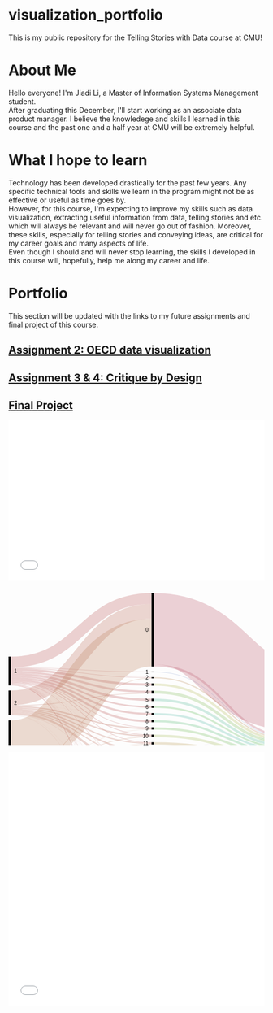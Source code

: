 # visualization_portfolio
This is my public repository for the Telling Stories with Data course at CMU!

# About Me
Hello everyone! 
I'm Jiadi Li, a Master of Information Systems Management student. <br/>
After graduating this December, I'll start working as an associate data product manager. I believe the knowledege and skills I learned in this course and the past one and a half year at CMU will be extremely helpful.

# What I hope to learn
Technology has been developed drastically for the past few years. Any specific technical tools and skills we learn in the program might not be as effective or useful as time goes by. <br/>
However, for this course, I'm expecting to improve my skills such as data visualization, extracting useful information from data, telling stories and etc. which will always be relevant and will never go out of fashion. Moreover, these skills, especially for telling stories and conveying ideas, are critical for my career goals and many aspects of life.<br/>
Even though I should and will never stop learning, the skills I developed in this course will, hopefully, help me along my career and life.

# Portfolio
This section will be updated with the links to my future assignments and final project of this course.

## [Assignment 2: OECD data visualization](/dataviz2.md)
## [Assignment 3 & 4: Critique by Design](/dataviz3.md)
## [Final Project](/final_project_JiadiLi.md)

<iframe title="The Ultimate Halloween Candy Power Ranking" aria-label="Bar Chart" id="datawrapper-chart-7jnxl" src="//datawrapper.dwcdn.net/7jnxl/2/" scrolling="no" frameborder="0" style="width: 0; min-width: 100% !important; border: none;" height="316"></iframe><script type="text/javascript">!function(){"use strict";window.addEventListener("message",function(a){if(void 0!==a.data["datawrapper-height"])for(var e in a.data["datawrapper-height"]){var t=document.getElementById("datawrapper-chart-"+e)||document.querySelector("iframe[src*='"+e+"']");t&&(t.style.height=a.data["datawrapper-height"][e]+"px")}})}();</script>

<svg width="850" height="520" xmlns="http://www.w3.org/2000/svg"><g transform="translate(0, 10)"><g class="links" fill="none" stroke-opacity="0.3"><path d="M5,147.92971734148207C143.33333333333334,147.92971734148207,143.33333333333334,166.10007639419413,281.6666666666667,166.10007639419413" stroke-width="1.2299465240641712" style="stroke: rgb(191, 105, 105);"></path><path d="M5,176.30634071810545C143.33333333333334,176.30634071810545,143.33333333333334,294.1405653170359,281.6666666666667,294.1405653170359" stroke-width="1.0542398777692896" style="stroke: rgb(191, 105, 105);"></path><path d="M5,135.71810542398777C143.33333333333334,135.71810542398777,143.33333333333334,10.718105423988003,281.6666666666667,10.718105423988003" stroke-width="21.436210847975552" style="stroke: rgb(191, 105, 105);"></path><path d="M5,150.8288770053476C143.33333333333334,150.8288770053476,143.33333333333334,180.053475935829,281.6666666666667,180.053475935829" stroke-width="4.5683728036669216" style="stroke: rgb(191, 105, 105);"></path><path d="M5,175.07639419404128C143.33333333333334,175.07639419404128,143.33333333333334,279.22077922077915,281.6666666666667,279.22077922077915" stroke-width="1.4056531703590527" style="stroke: rgb(191, 105, 105);"></path><path d="M5,180.96256684491985C143.33333333333334,180.96256684491985,143.33333333333334,497.2765469824292,281.6666666666667,497.2765469824292" stroke-width="1.5813598166539342" style="stroke: rgb(191, 105, 105);"></path><path d="M5,155.22154316271966C143.33333333333334,155.22154316271966,143.33333333333334,194.446142093201,281.6666666666667,194.446142093201" stroke-width="4.2169595110771585" style="stroke: rgb(191, 105, 105);"></path><path d="M5,173.84644766997712C143.33333333333334,173.84644766997712,143.33333333333334,264.6524064171123,281.6666666666667,264.6524064171123" stroke-width="1.0542398777692896" style="stroke: rgb(191, 105, 105);"></path><path d="M5,163.74331550802142C143.33333333333334,163.74331550802142,143.33333333333334,224.19786096256684,281.6666666666667,224.19786096256684" stroke-width="3.33842627960275" style="stroke: rgb(191, 105, 105);"></path><path d="M5,179.55691367456078C143.33333333333334,179.55691367456078,143.33333333333334,458.1398013750953,281.6666666666667,458.1398013750953" stroke-width="0.5271199388846448" style="stroke: rgb(191, 105, 105);"></path><path d="M5,171.29870129870133C143.33333333333334,171.29870129870133,143.33333333333334,252.1046600458364,281.6666666666667,252.1046600458364" stroke-width="4.041252864782276" style="stroke: rgb(191, 105, 105);"></path><path d="M5,179.02979373567612C143.33333333333334,179.02979373567612,143.33333333333334,446.2070282658516,281.6666666666667,446.2070282658516" stroke-width="0.5271199388846448" style="stroke: rgb(191, 105, 105);"></path><path d="M5,159.70206264323915C143.33333333333334,159.70206264323915,143.33333333333334,210.1566080977846,281.6666666666667,210.1566080977846" stroke-width="4.744079449961803" style="stroke: rgb(191, 105, 105);"></path><path d="M5,167.3453017570665C143.33333333333334,167.3453017570665,143.33333333333334,237.97555385790673,281.6666666666667,237.97555385790673" stroke-width="3.865546218487395" style="stroke: rgb(191, 105, 105);"></path><path d="M5,179.99618029029799C143.33333333333334,179.99618029029799,143.33333333333334,469.63330786860183,281.6666666666667,469.63330786860183" stroke-width="0.35141329258976317" style="stroke: rgb(191, 105, 105);"></path><path d="M5,177.44843391902216C143.33333333333334,177.44843391902216,143.33333333333334,338.6363636363635,281.6666666666667,338.6363636363635" stroke-width="0.8785332314744079" style="stroke: rgb(191, 105, 105);"></path><path d="M5,178.50267379679147C143.33333333333334,178.50267379679147,143.33333333333334,425.67990832696694,281.6666666666667,425.67990832696694" stroke-width="0.17570664629488159" style="stroke: rgb(191, 105, 105);"></path><path d="M5,176.9213139801375C143.33333333333334,176.9213139801375,143.33333333333334,321.4323911382736,281.6666666666667,321.4323911382736" stroke-width="0.17570664629488159" style="stroke: rgb(191, 105, 105);"></path><path d="M5,146.87547746371277C143.33333333333334,146.87547746371277,143.33333333333334,155.04583651642483,281.6666666666667,155.04583651642483" stroke-width="0.8785332314744079" style="stroke: rgb(191, 105, 105);"></path><path d="M5,177.97555385790682C143.33333333333334,177.97555385790682,143.33333333333334,354.0832696715048,281.6666666666667,354.0832696715048" stroke-width="0.17570664629488159" style="stroke: rgb(191, 105, 105);"></path><path d="M5,178.23911382734914C143.33333333333334,178.23911382734914,143.33333333333334,415.4163483575246,281.6666666666667,415.4163483575246" stroke-width="0.35141329258976317" style="stroke: rgb(191, 105, 105);"></path><path d="M5,178.67838044308635C143.33333333333334,178.67838044308635,143.33333333333334,435.8556149732618,281.6666666666667,435.8556149732618" stroke-width="0.17570664629488159" style="stroke: rgb(191, 105, 105);"></path><path d="M5,206.24904507257452C143.33333333333334,206.24904507257452,143.33333333333334,35.93200916730351,281.6666666666667,35.93200916730351" stroke-width="28.991596638655462" style="stroke: rgb(191, 120, 105);"></path><path d="M5,226.27960275019103C143.33333333333334,226.27960275019103,143.33333333333334,281.2414056531703,281.6666666666667,281.2414056531703" stroke-width="2.635599694423224" style="stroke: rgb(191, 120, 105);"></path><path d="M5,228.82734912146682C143.33333333333334,228.82734912146682,143.33333333333334,295.89763177998475,281.6666666666667,295.89763177998475" stroke-width="2.4598930481283423" style="stroke: rgb(191, 120, 105);"></path><path d="M5,234.09854851031326C143.33333333333334,234.09854851031326,143.33333333333334,322.57448433919035,281.6666666666667,322.57448433919035" stroke-width="2.1084797555385792" style="stroke: rgb(191, 120, 105);"></path><path d="M5,231.5508021390375C143.33333333333334,231.5508021390375,143.33333333333334,309.4996180290299,281.6666666666667,309.4996180290299" stroke-width="2.987012987012987" style="stroke: rgb(191, 120, 105);"></path><path d="M5,237.1734148204737C143.33333333333334,237.1734148204737,143.33333333333334,341.09625668449183,281.6666666666667,341.09625668449183" stroke-width="4.041252864782276" style="stroke: rgb(191, 120, 105);"></path><path d="M5,223.55614973262036C143.33333333333334,223.55614973262036,143.33333333333334,266.585179526356,281.6666666666667,266.585179526356" stroke-width="2.8113063407181054" style="stroke: rgb(191, 120, 105);"></path><path d="M5,239.63330786860206C143.33333333333334,239.63330786860206,143.33333333333334,370.7601222307102,281.6666666666667,370.7601222307102" stroke-width="0.5271199388846448" style="stroke: rgb(191, 120, 105);"></path><path d="M5,221.35981665393436C143.33333333333334,221.35981665393436,143.33333333333334,197.16959511077167,281.6666666666667,197.16959511077167" stroke-width="1.2299465240641712" style="stroke: rgb(191, 120, 105);"></path><path d="M5,239.2818945760123C143.33333333333334,239.2818945760123,143.33333333333334,354.2589763177997,281.6666666666667,354.2589763177997" stroke-width="0.17570664629488159" style="stroke: rgb(191, 120, 105);"></path><path d="M5,239.98472116119183C143.33333333333334,239.98472116119183,143.33333333333334,458.4912146676851,281.6666666666667,458.4912146676851" stroke-width="0.17570664629488159" style="stroke: rgb(191, 120, 105);"></path><path d="M5,240.24828113063415C143.33333333333334,240.24828113063415,143.33333333333334,498.24293353705104,281.6666666666667,498.24293353705104" stroke-width="0.35141329258976317" style="stroke: rgb(191, 120, 105);"></path><path d="M5,222.06264323911387C143.33333333333334,222.06264323911387,143.33333333333334,239.99618029029787,281.6666666666667,239.99618029029787" stroke-width="0.17570664629488159" style="stroke: rgb(191, 120, 105);"></path><path d="M5,297.5133689839572C143.33333333333334,297.5133689839572,143.33333333333334,97.5171886936595,281.6666666666667,97.5171886936595" stroke-width="94.17876241405654" style="stroke: rgb(191, 135, 105);"></path><path d="M5,365.1604278074867C143.33333333333334,365.1604278074867,143.33333333333334,447.17341482047345,281.6666666666667,447.17341482047345" stroke-width="1.4056531703590527" style="stroke: rgb(191, 135, 105);"></path><path d="M5,361.99770817417885C143.33333333333334,361.99770817417885,143.33333333333334,372.78074866310135,281.6666666666667,372.78074866310135" stroke-width="3.5141329258976315" style="stroke: rgb(191, 135, 105);"></path><path d="M5,357.1657754010696C143.33333333333334,357.1657754010696,143.33333333333334,357.42169595110755,281.6666666666667,357.42169595110755" stroke-width="6.149732620320855" style="stroke: rgb(191, 135, 105);"></path><path d="M5,369.90450725744853C143.33333333333334,369.90450725744853,143.33333333333334,472.9717341482046,281.6666666666667,472.9717341482046" stroke-width="6.325439266615737" style="stroke: rgb(191, 135, 105);"></path><path d="M5,347.85332314744085C143.33333333333334,347.85332314744085,143.33333333333334,297.5668449197861,281.6666666666667,297.5668449197861" stroke-width="0.8785332314744079" style="stroke: rgb(191, 135, 105);"></path><path d="M5,350.92818945760126C143.33333333333334,350.92818945760126,143.33333333333334,325.91291061879303,281.6666666666667,325.91291061879303" stroke-width="4.5683728036669216" style="stroke: rgb(191, 135, 105);"></path><path d="M5,374.20932009167313C143.33333333333334,374.20932009167313,143.33333333333334,499.2093200916729,281.6666666666667,499.2093200916729" stroke-width="1.5813598166539342" style="stroke: rgb(191, 135, 105);"></path><path d="M5,348.46829640947294C143.33333333333334,348.46829640947294,143.33333333333334,311.1688311688312,281.6666666666667,311.1688311688312" stroke-width="0.35141329258976317" style="stroke: rgb(191, 135, 105);"></path><path d="M5,345.12987012987014C143.33333333333334,345.12987012987014,143.33333333333334,167.24216959511085,281.6666666666667,167.24216959511085" stroke-width="1.0542398777692896" style="stroke: rgb(191, 135, 105);"></path><path d="M5,364.19404125286485C143.33333333333334,364.19404125286485,143.33333333333334,394.9770817417874,281.6666666666667,394.9770817417874" stroke-width="0.17570664629488159" style="stroke: rgb(191, 135, 105);"></path><path d="M5,346.886936592819C143.33333333333334,346.886936592819,143.33333333333334,283.08632543926655,281.6666666666667,283.08632543926655" stroke-width="1.0542398777692896" style="stroke: rgb(191, 135, 105);"></path><path d="M5,366.30252100840346C143.33333333333334,366.30252100840346,143.33333333333334,459.01833460656974,281.6666666666667,459.01833460656974" stroke-width="0.8785332314744079" style="stroke: rgb(191, 135, 105);"></path><path d="M5,373.2429335370513C143.33333333333334,373.2429335370513,143.33333333333334,486.3101604278073,281.6666666666667,486.3101604278073" stroke-width="0.35141329258976317" style="stroke: rgb(191, 135, 105);"></path><path d="M5,353.65164247517197C143.33333333333334,353.65164247517197,143.33333333333334,343.5561497326202,281.6666666666667,343.5561497326202" stroke-width="0.8785332314744079" style="stroke: rgb(191, 135, 105);"></path><path d="M5,345.74484339190224C143.33333333333334,345.74484339190224,143.33333333333334,225.95492742551565,281.6666666666667,225.95492742551565" stroke-width="0.17570664629488159" style="stroke: rgb(191, 135, 105);"></path><path d="M5,364.36974789915973C143.33333333333334,364.36974789915973,143.33333333333334,405.1527883880823,281.6666666666667,405.1527883880823" stroke-width="0.17570664629488159" style="stroke: rgb(191, 135, 105);"></path><path d="M5,346.096256684492C143.33333333333334,346.096256684492,143.33333333333334,268.25439266615734,281.6666666666667,268.25439266615734" stroke-width="0.5271199388846448" style="stroke: rgb(191, 135, 105);"></path><path d="M5,363.9304812834225C143.33333333333334,363.9304812834225,143.33333333333334,384.7135217723451,281.6666666666667,384.7135217723451" stroke-width="0.35141329258976317" style="stroke: rgb(191, 135, 105);"></path><path d="M286.6666666666667,166.62719633307876C425,166.62719633307876,425,288.2085561497327,563.3333333333334,288.2085561497327" stroke-width="2.2841864018334608" style="stroke: rgb(191, 150, 105);"></path><path d="M286.6666666666667,295.80977845683725C425,295.80977845683725,425,327.3911382734913,563.3333333333334,327.3911382734913" stroke-width="4.39266615737204" style="stroke: rgb(191, 166, 105);"></path><path d="M286.6666666666667,70.28265851795287C425,70.28265851795287,425,200.28265851795254,563.3333333333334,200.28265851795254" stroke-width="140.56531703590528" style="stroke: rgb(191, 105, 120);"></path><path d="M286.6666666666667,142.58594346829665C425,142.58594346829665,425,284.1673032849504,563.3333333333334,284.1673032849504" stroke-width="4.041252864782276" style="stroke: rgb(191, 105, 120);"></path><path d="M286.6666666666667,180.053475935829C425,180.053475935829,425,291.63483575248284,563.3333333333334,291.63483575248284" stroke-width="4.5683728036669216" style="stroke: rgb(186, 191, 105);"></path><path d="M286.6666666666667,281.0656990068754C425,281.0656990068754,425,322.6470588235295,563.3333333333334,322.6470588235295" stroke-width="5.095492742551566" style="stroke: rgb(171, 191, 105);"></path><path d="M286.6666666666667,498.3307868601985C425,498.3307868601985,425,368.3307868601988,563.3333333333334,368.3307868601988" stroke-width="3.33842627960275" style="stroke: rgb(155, 191, 105);"></path><path d="M286.6666666666667,496.57372039724964C425,496.57372039724964,425,272.0588235294117,563.3333333333334,272.0588235294117" stroke-width="0.17570664629488159" style="stroke: rgb(155, 191, 105);"></path><path d="M286.6666666666667,195.06111535523308C425,195.06111535523308,425,296.642475171887,563.3333333333334,296.642475171887" stroke-width="5.446906035141329" style="stroke: rgb(140, 191, 105);"></path><path d="M286.6666666666667,266.3216195569136C425,266.3216195569136,425,317.9029793735677,563.3333333333334,317.9029793735677" stroke-width="4.39266615737204" style="stroke: rgb(125, 191, 105);"></path><path d="M286.6666666666667,224.28571428571428C425,224.28571428571428,425,305.86707410236835,563.3333333333334,305.86707410236835" stroke-width="3.5141329258976315" style="stroke: rgb(110, 191, 105);"></path><path d="M286.6666666666667,458.7547746371274C425,458.7547746371274,425,359.1061879297175,563.3333333333334,359.1061879297175" stroke-width="1.4056531703590527" style="stroke: rgb(105, 191, 115);"></path><path d="M286.6666666666667,457.96409472880043C425,457.96409472880043,425,271.70741023682194,563.3333333333334,271.70741023682194" stroke-width="0.17570664629488159" style="stroke: rgb(105, 191, 115);"></path><path d="M286.6666666666667,252.1046600458364C425,252.1046600458364,425,313.6860198624905,563.3333333333334,313.6860198624905" stroke-width="4.041252864782276" style="stroke: rgb(105, 191, 130);"></path><path d="M286.6666666666667,446.29488158899903C425,446.29488158899903,425,271.26814362108473,563.3333333333334,271.26814362108473" stroke-width="0.7028265851795263" style="stroke: rgb(105, 191, 145);"></path><path d="M286.6666666666667,447.2612681436209C425,447.2612681436209,425,357.7883880825059,563.3333333333334,357.7883880825059" stroke-width="1.2299465240641712" style="stroke: rgb(105, 191, 145);"></path><path d="M286.6666666666667,210.1566080977846C425,210.1566080977846,425,301.73796791443857,563.3333333333334,301.73796791443857" stroke-width="4.744079449961803" style="stroke: rgb(105, 191, 161);"></path><path d="M286.6666666666667,238.06340718105417C425,238.06340718105417,425,309.64476699770825,563.3333333333334,309.64476699770825" stroke-width="4.041252864782276" style="stroke: rgb(105, 191, 176);"></path><path d="M286.6666666666667,472.88388082505713C425,472.88388082505713,425,363.05958747135236,563.3333333333334,363.05958747135236" stroke-width="6.501145912910618" style="stroke: rgb(105, 191, 191);"></path><path d="M286.6666666666667,469.5454545454544C425,469.5454545454544,425,271.8831168831168,563.3333333333334,271.8831168831168" stroke-width="0.17570664629488159" style="stroke: rgb(105, 191, 191);"></path><path d="M286.6666666666667,341.1841100076393C425,341.1841100076393,425,342.4140565317037,563.3333333333334,342.4140565317037" stroke-width="5.622612681436211" style="stroke: rgb(105, 176, 191);"></path><path d="M286.6666666666667,338.28495034377374C425,338.28495034377374,425,270.8288770053475,563.3333333333334,270.8288770053475" stroke-width="0.17570664629488159" style="stroke: rgb(105, 176, 191);"></path><path d="M286.6666666666667,425.67990832696694C425,425.67990832696694,425,356.90985485103147,563.3333333333334,356.90985485103147" stroke-width="0.17570664629488159" style="stroke: rgb(105, 161, 191);"></path><path d="M286.6666666666667,324.77081741787634C425,324.77081741787634,425,336.1764705882354,563.3333333333334,336.1764705882354" stroke-width="6.8525592055003814" style="stroke: rgb(105, 145, 191);"></path><path d="M286.6666666666667,155.04583651642483C425,155.04583651642483,425,286.62719633307876,563.3333333333334,286.62719633307876" stroke-width="0.8785332314744079" style="stroke: rgb(105, 130, 191);"></path><path d="M286.6666666666667,357.24598930481267C425,357.24598930481267,425,348.47593582887714,563.3333333333334,348.47593582887714" stroke-width="6.501145912910618" style="stroke: rgb(105, 115, 191);"></path><path d="M286.6666666666667,415.4163483575246C425,415.4163483575246,425,356.64629488158914,563.3333333333334,356.64629488158914" stroke-width="0.35141329258976317" style="stroke: rgb(110, 105, 191);"></path><path d="M286.6666666666667,435.8556149732618C425,435.8556149732618,425,357.08556149732635,563.3333333333334,357.08556149732635" stroke-width="0.17570664629488159" style="stroke: rgb(125, 105, 191);"></path><path d="M286.6666666666667,309.7631779984722C425,309.7631779984722,425,331.16883116883133,563.3333333333334,331.16883116883133" stroke-width="3.1627196333078684" style="stroke: rgb(140, 105, 191);"></path><path d="M286.6666666666667,308.0939648586708C425,308.0939648586708,425,270.65317035905264,563.3333333333334,270.65317035905264" stroke-width="0.17570664629488159" style="stroke: rgb(140, 105, 191);"></path><path d="M286.6666666666667,372.51718869365897C425,372.51718869365897,425,353.74713521772355,563.3333333333334,353.74713521772355" stroke-width="4.041252864782276" style="stroke: rgb(155, 105, 191);"></path><path d="M286.6666666666667,394.9770817417874C425,394.9770817417874,425,356.20702826585193,563.3333333333334,356.20702826585193" stroke-width="0.17570664629488159" style="stroke: rgb(171, 105, 191);"></path><path d="M286.6666666666667,486.3101604278073C425,486.3101604278073,425,366.48586707410254,563.3333333333334,366.48586707410254" stroke-width="0.35141329258976317" style="stroke: rgb(186, 105, 191);"></path><path d="M286.6666666666667,405.1527883880823C425,405.1527883880823,425,356.3827349121468,563.3333333333334,356.3827349121468" stroke-width="0.17570664629488159" style="stroke: rgb(191, 105, 181);"></path><path d="M286.6666666666667,384.7135217723451C425,384.7135217723451,425,355.9434682964096,563.3333333333334,355.9434682964096" stroke-width="0.35141329258976317" style="stroke: rgb(191, 105, 166);"></path><path d="M568.3333333333334,311.9289533995417C706.6666666666667,311.9289533995417,706.6666666666667,182.09702062643242,845,182.09702062643242" stroke-width="59.56455309396486" style="stroke: rgb(48, 33, 209);"></path><path d="M568.3333333333334,355.85561497326205C706.6666666666667,355.85561497326205,706.6666666666667,355.855614973262,845,355.855614973262" stroke-width="28.288770053475936" style="stroke: rgb(48, 33, 209);"></path><path d="M568.3333333333334,141.15737203972486C706.6666666666667,141.15737203972486,706.6666666666667,141.157372039725,845,141.157372039725" stroke-width="22.314744079449962" style="stroke: rgb(191, 105, 135);"></path><path d="M568.3333333333334,212.23071046600447C706.6666666666667,212.23071046600447,706.6666666666667,281.79526355996944,845,281.79526355996944" stroke-width="119.83193277310924" style="stroke: rgb(191, 105, 135);"></path></g><g class="nodes" font-family="Arial, Helvetica" font-size="10"><g><rect x="281.6666666666667" y="2.2737367544323206e-13" height="144.6065699006874" width="5" fill="#000"></rect><text x="275.6666666666667" y="72.30328495034392" dy="0.35em" text-anchor="end">0</text></g><g><rect x="281.6666666666667" y="154.60656990068762" height="0.878533231474421" width="5" fill="#000"></rect><text x="275.6666666666667" y="155.04583651642483" dy="0.35em" text-anchor="end">1</text></g><g><rect x="281.6666666666667" y="278.5179526355996" height="5.095492742551642" width="5" fill="#000"></rect><text x="275.6666666666667" y="281.06569900687543" dy="0.35em" text-anchor="end">10</text></g><g><rect x="281.6666666666667" y="293.61344537815125" height="4.392666157372105" width="5" fill="#000"></rect><text x="275.6666666666667" y="295.8097784568373" dy="0.35em" text-anchor="end">11</text></g><g><rect x="281.6666666666667" y="308.00611153552336" height="3.3384262796027997" width="5" fill="#000"></rect><text x="275.6666666666667" y="309.67532467532476" dy="0.35em" text-anchor="end">12</text></g><g><rect x="281.6666666666667" y="321.34453781512616" height="6.8525592055001425" width="5" fill="#000"></rect><text x="275.6666666666667" y="324.77081741787623" dy="0.35em" text-anchor="end">13</text></g><g><rect x="281.6666666666667" y="384.5378151260502" height="0.3514132925897684" width="5" fill="#000"></rect><text x="275.6666666666667" y="384.7135217723451" dy="0.35em" text-anchor="end">13 15</text></g><g><rect x="281.6666666666667" y="394.88922841863996" height="0.1757066462948842" width="5" fill="#000"></rect><text x="275.6666666666667" y="394.9770817417874" dy="0.35em" text-anchor="end">13 15 B</text></g><g><rect x="281.6666666666667" y="338.1970970206263" height="5.798319327731065" width="5" fill="#000"></rect><text x="275.6666666666667" y="341.09625668449183" dy="0.35em" text-anchor="end">14</text></g><g><rect x="281.6666666666667" y="353.99541634835737" height="6.501145912910488" width="5" fill="#000"></rect><text x="275.6666666666667" y="357.2459893048126" dy="0.35em" text-anchor="end">15</text></g><g><rect x="281.6666666666667" y="405.06493506493484" height="0.1757066462948842" width="5" fill="#000"></rect><text x="275.6666666666667" y="405.1527883880823" dy="0.35em" text-anchor="end">15 16</text></g><g><rect x="281.6666666666667" y="370.49656226126785" height="4.0412528647823365" width="5" fill="#000"></rect><text x="275.6666666666667" y="372.517188693659" dy="0.35em" text-anchor="end">16</text></g><g><rect x="281.6666666666667" y="165.48510313216204" height="2.2841864018334945" width="5" fill="#000"></rect><text x="275.6666666666667" y="166.62719633307879" dy="0.35em" text-anchor="end">2</text></g><g><rect x="281.6666666666667" y="177.76928953399553" height="4.568372803666875" width="5" fill="#000"></rect><text x="275.6666666666667" y="180.05347593582897" dy="0.35em" text-anchor="end">3</text></g><g><rect x="281.6666666666667" y="192.3376623376624" height="5.446906035141296" width="5" fill="#000"></rect><text x="275.6666666666667" y="195.06111535523306" dy="0.35em" text-anchor="end">4</text></g><g><rect x="281.6666666666667" y="207.7845683728037" height="4.74407944996176" width="5" fill="#000"></rect><text x="275.6666666666667" y="210.15660809778458" dy="0.35em" text-anchor="end">5</text></g><g><rect x="281.6666666666667" y="415.2406417112297" height="0.3514132925897684" width="5" fill="#000"></rect><text x="275.6666666666667" y="415.4163483575246" dy="0.35em" text-anchor="end">5 7</text></g><g><rect x="281.6666666666667" y="425.5920550038195" height="0.1757066462948842" width="5" fill="#000"></rect><text x="275.6666666666667" y="425.67990832696694" dy="0.35em" text-anchor="end">5 9</text></g><g><rect x="281.6666666666667" y="222.52864782276546" height="3.51413292589757" width="5" fill="#000"></rect><text x="275.6666666666667" y="224.28571428571425" dy="0.35em" text-anchor="end">6</text></g><g><rect x="281.6666666666667" y="236.04278074866303" height="4.041252864782223" width="5" fill="#000"></rect><text x="275.6666666666667" y="238.06340718105415" dy="0.35em" text-anchor="end">7</text></g><g><rect x="281.6666666666667" y="250.08403361344526" height="4.0412528647823365" width="5" fill="#000"></rect><text x="275.6666666666667" y="252.10466004583643" dy="0.35em" text-anchor="end">8</text></g><g><rect x="281.6666666666667" y="435.7677616501144" height="0.1757066462948842" width="5" fill="#000"></rect><text x="275.6666666666667" y="435.8556149732618" dy="0.35em" text-anchor="end">8 10</text></g><g><rect x="281.6666666666667" y="264.1252864782276" height="4.392666157371991" width="5" fill="#000"></rect><text x="275.6666666666667" y="266.3216195569136" dy="0.35em" text-anchor="end">9</text></g><g><rect x="281.6666666666667" y="445.94346829640926" height="1.9327731092437261" width="5" fill="#000"></rect><text x="275.6666666666667" y="446.9098548510311" dy="0.35em" text-anchor="end">A</text></g><g><rect x="281.6666666666667" y="457.876241405653" height="1.5813598166539578" width="5" fill="#000"></rect><text x="275.6666666666667" y="458.66692131397997" dy="0.35em" text-anchor="end">B</text></g><g><rect x="281.6666666666667" y="469.45760122230695" height="6.676852559205486" width="5" fill="#000"></rect><text x="275.6666666666667" y="472.7960275019097" dy="0.35em" text-anchor="end">C</text></g><g><rect x="281.6666666666667" y="486.13445378151243" height="0.3514132925897684" width="5" fill="#000"></rect><text x="275.6666666666667" y="486.3101604278073" dy="0.35em" text-anchor="end">C D</text></g><g><rect x="281.6666666666667" y="496.4858670741022" height="3.51413292589757" width="5" fill="#000"></rect><text x="275.6666666666667" y="498.242933537051" dy="0.35em" text-anchor="end">D</text></g><g><rect x="0" y="125" height="56.7532467532468" width="5" fill="#000"></rect><text x="11" y="153.3766233766234" dy="0.35em" text-anchor="start">1</text></g><g><rect x="0" y="191.7532467532468" height="48.670741023682126" width="5" fill="#000"></rect><text x="11" y="216.08861726508786" dy="0.35em" text-anchor="start">2</text></g><g><rect x="0" y="250.42398777692893" height="124.57601222307105" width="5" fill="#000"></rect><text x="11" y="312.71199388846446" dy="0.35em" text-anchor="start">3</text></g><g><rect x="845" y="130.00000000000003" height="81.87929717341478" width="5" fill="#000"></rect><text x="839" y="170.93964858670742" dy="0.35em" text-anchor="end">female</text></g><g><rect x="845" y="221.8792971734148" height="148.12070282658516" width="5" fill="#000"></rect><text x="839" y="295.9396485867074" dy="0.35em" text-anchor="end">male</text></g><g><rect x="563.3333333333334" y="129.9999999999999" height="142.14667685255938" width="5" fill="#000"></rect><text x="557.3333333333334" y="201.07333842627958" dy="0.35em" text-anchor="end">no</text></g><g><rect x="563.3333333333334" y="282.14667685255927" height="87.85332314744085" width="5" fill="#000"></rect><text x="557.3333333333334" y="326.0733384262797" dy="0.35em" text-anchor="end">yes</text></g></g></g></svg>

<iframe title="Sep 2019 Chinese Programmer Employment Overview" aria-label="Column Chart" id="datawrapper-chart-aseeR" src="//datawrapper.dwcdn.net/aseeR/1/" scrolling="no" frameborder="0" style="width: 0; min-width: 100% !important; border: none;" height="500"></iframe><script type="text/javascript">!function(){"use strict";window.addEventListener("message",function(a){if(void 0!==a.data["datawrapper-height"])for(var e in a.data["datawrapper-height"]){var t=document.getElementById("datawrapper-chart-"+e)||document.querySelector("iframe[src*='"+e+"']");t&&(t.style.height=a.data["datawrapper-height"][e]+"px")}})}();</script>
